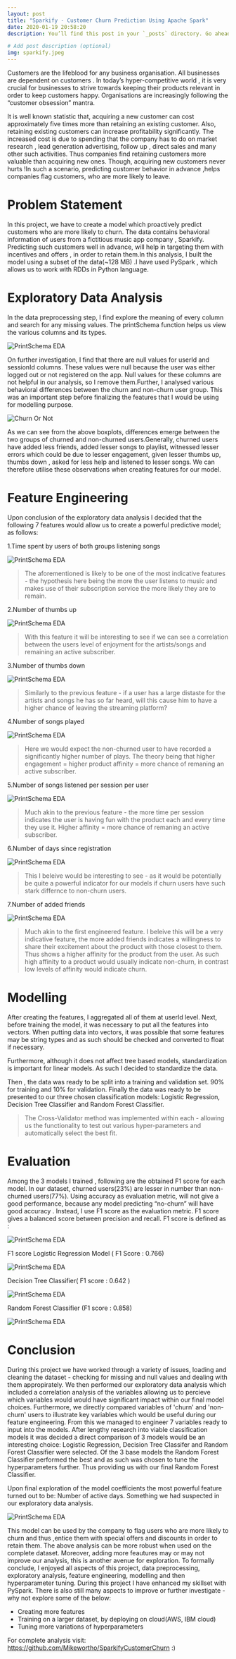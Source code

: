 ```yaml
---
layout: post
title: "Sparkify - Customer Churn Prediction Using Apache Spark"
date: 2020-01-19 20:58:20
description: You’ll find this post in your `_posts` directory. Go ahead and edit it and re-build the site to see your changes. 

# Add post description (optional)
img: sparkify.jpeg
---
```


Customers are the lifeblood for any business organisation. All businesses are dependent on customers . In today’s hyper-competitive world , it is very crucial for businesses to strive towards keeping their products relevant in order to keep customers happy. Organisations are increasingly following the “customer obsession” mantra.

It is well known statistic that, acquiring a new customer can cost approximately five times more than retaining an existing customer. Also, retaining existing customers can increase profitability significantly. The increased cost is due to spending that the company has to do on market research , lead generation advertising, follow up , direct sales and many other such activities. Thus companies find retaining customers more valuable than acquiring new ones. Though, acquiring new customers never hurts !In such a scenario, predicting customer behavior in advance ,helps companies flag customers, who are more likely to leave.



# Problem Statement
In this project, we have to create a model which proactively predict customers who are more likely to churn. The data contains behavioral information of users from a fictitious music app company , Sparkify. Predicting such customers well in advance, will help in targeting them with incentives and offers , in order to retain them.In this analysis, I built the model using a subset of the data(~128 MB) .I have used PySpark , which allows us to work with RDDs in Python language.

# Exploratory Data Analysis
In the data preprocessing step, I find explore the meaning of every column and search for any missing values. The printSchema function helps us view the various columns and its types.

![PrintSchema EDA]({{site.baseurl}}/assets/img/churn1.jpg)

On further investigation, I find that there are null values for userId and sessionId columns. These values were null because the user was either logged out or not registered on the app. Null values for these columns are not helpful in our analysis, so I remove them.Further, I analysed various behavioral differences between the churn and non-churn user group. This was an important step before finalizing the features that I would be using for modelling purpose.

![Churn Or Not]({{site.baseurl}}/assets/img/churnvnchurn.jpg)

As we can see from the above boxplots, differences emerge between the two groups of churned and non-churned users.Generally, churned users have added less friends, added lesser songs to playlist, witnessed lesser errors which could be due to lesser engagement, given lesser thumbs up, thumbs down , asked for less help and listened to lesser songs. We can therefore utilise these observations when creating features for our model.


# Feature Engineering
Upon conclusion of the exploratory data analysis I decided that the following 7 features would allow us to create a powerful predictive model; as follows:

1.Time spent by users of both groups listening songs

![PrintSchema EDA]({{site.baseurl}}/assets/img/churn2.jpg)

>The aforementioned is likely to be one of the most indicative features - the hypothesis here being the more the user listens to music and makes use of their subscription service the more likely they are to remain.

2.Number of thumbs up

![PrintSchema EDA]({{site.baseurl}}/assets/img/churn3.jpg)

>With this feature it will be interesting to see if we can see a correlation between the users level of enjoyment for the artists/songs and remaining an active subscriber.

3.Number of thumbs down

![PrintSchema EDA]({{site.baseurl}}/assets/img/churn4.jpg)

>Similarly to the previous feature - if a user has a large distaste for the artists and songs he has so far heard, will this cause him to have a higher chance of leaving the streaming platform?

4.Number of songs played

![PrintSchema EDA]({{site.baseurl}}/assets/img/churn5.jpg)

>Here we would expect the non-churned user to have recorded a significantly higher number of plays. The theory being that higher engagement = higher product affinity = more chance of remaning an active subscriber.

5.Number of songs listened per session per user

![PrintSchema EDA]({{site.baseurl}}/assets/img/churn6.jpg)

>Much akin to the previous feature - the more time per session indicates the user is having fun with the product each and every time they use it. Higher affinity = more chance of remaning an active subscriber.

6.Number of days since registration

![PrintSchema EDA]({{site.baseurl}}/assets/img/churn7.jpg)

>This I beleive would be interesting to see - as it would be potentially be quite a powerful indicator for our models if churn users have such stark differnce to non-churn users. 

7.Number of added friends

![PrintSchema EDA]({{site.baseurl}}/assets/img/churn8.jpg)

>Much akin to the first engineered feature. I beleive this will be a very indicative feature, the more added friends indicates a willingness to share their excitement about the product with those closest to them. Thus shows a higher affinity for the product from the user. As such high affinity to a product would usually indicate non-churn, in contrast low levels of affinity would indicate churn.


# Modelling
After creating the features, I aggregated all of them at userId level. Next, before training the model, it was necessary to put all the features into vectors. When putting data into vectors, it was possible that some features may be string types and as such should be checked and converted to float if necessary.

Furthermore, although it does not affect tree based models, standardization is important for linear models. As such I decided to standardize the data.

Then , the data was ready to be split into a training and validation set. 90% for training and 10% for validation.
Finally the data was ready to be presented to our three chosen classification models:
Logistic Regression, Decision Tree Classifier and Random Forest Classifier.

>The Cross-Validator method was implemented within each - allowing us the functionality to test out various hyper-parameters and automatically select the best fit.


# Evaluation
Among the 3 models I trained , following are the obtained F1 score for each model. In our dataset, churned users(23%) are lesser in number than non-churned users(77%). Using accuracy as evaluation metric, will not give a good performance, because any model predicting “no-churn” will have good accuracy . Instead, I use F1 score as the evaluation metric. F1 score gives a balanced score between precision and recall. F1 score is defined as :

![PrintSchema EDA]({{site.baseurl}}/assets/img/churn9.jpg)

F1 score
Logistic Regression Model ( F1 Score : 0.766)

![PrintSchema EDA]({{site.baseurl}}/assets/img/churn10.jpg)

Decision Tree Classifier( F1 score : 0.642 )

![PrintSchema EDA]({{site.baseurl}}/assets/img/churn11.jpg)

Random Forest Classifier (F1 score : 0.858)

![PrintSchema EDA]({{site.baseurl}}/assets/img/churn12.jpg)

# Conclusion
During this project we have worked through a variety of issues, loading and cleaning the dataset - checking for missing and null values and dealing with them appropirately. We then performed our exploratory data analysis which included a correlation analysis of the variables allowing us to percieve which variables would would have significant impact within our final model choices. Furthermore, we directly compared variables of 'churn' and 'non-churn' users to illustrate key variables which would be useful during our feature engineering. From this we managed to engineer 7 variables ready to input into the models. After lengthy research into viable classification models it was decided a direct comparison of 3 models would be an interesting choice: Logistic Regression, Decision Tree Classifer and Random Forest Classifier were selected. Of the 3 base models the Random Forest Classifier performed the best and as such was chosen to tune the hyperparameters further. Thus providing us with our final Random Forest Classifier.

Upon final exploration of the model coefficients the most powerful feature turned out to be: Number of active days. Something we had suspected in our exploratory data analysis.

![PrintSchema EDA]({{site.baseurl}}/assets/img/churn13.jpg)

This model can be used by the company to flag users who are more likely to churn and thus ,entice them with special offers and discounts in order to retain them. The above analysis can be more robust when used on the complete dataset. Moreover, adding more feautures may or may not improve our analysis, this is another avenue for exploration. To formally conclude, I enjoyed all aspects of this project, data preprocessing, exploratory analysis, feature engineering, modelling and then hyperparameter tuning. During this project I have enhanced my skillset with PySpark. There is also still many aspects to improve or further investigate - why not explore some of the below:

* Creating more features
* Training on a larger dataset, by deploying on cloud(AWS, IBM cloud)
* Tuning more variations of hyperparameters

For complete analysis visit: https://github.com/Mikewortho/SparkifyCustomerChurn :)
